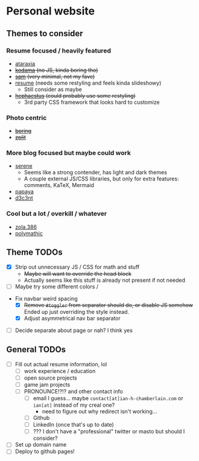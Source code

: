 # Personal website

## Themes  to consider

### Resume focused / heavily featured

- [ataraxia](https://www.getzola.org/themes/ataraxia-zola/)
- ~~[kodama](https://www.getzola.org/themes/kodama-theme/) (no JS, kinda boring tho)~~
- ~~[sam](https://www.getzola.org/themes/sam/) (very minimal, not my fave)~~
- [resume](https://www.getzola.org/themes/resume/) (needs some restyling and feels kinda slideshowy)
  - Still consider as maybe
- ~~[hephaestus](https://www.getzola.org/themes/hephaestus/) (could probably use some restyling)~~
  - 3rd party CSS framework that looks hard to customize

### Photo centric

- ~~[boring](https://www.getzola.org/themes/boring)~~
- ~~[zplit](https://www.getzola.org/themes/zplit/)~~

### More blog focused but maybe could work

- [serene](https://www.getzola.org/themes/serene/)
  - Seems like a strong contender, has light and dark themes
  - A couple external JS/CSS libraries, but only for extra features: comments, KaTeX, Mermaid
- [papaya](https://www.getzola.org/themes/papaya/)
- [d3c3nt](https://www.getzola.org/themes/d3c3nt/)

### Cool but a lot / overkill / whatever

- [zola.386](https://www.getzola.org/themes/zola-386/)
- [polymathic](https://www.getzola.org/themes/polymathic/)

## Theme TODOs

- [x] Strip out unnecessary JS / CSS for math and stuff
  - ~~Maybe will want to override the head block~~
  - Actually seems like this stuff is already not present if not needed
- [ ] Maybe try some different colors /
- Fix navbar weird spacing
  - [x] ~~Remove `#toggler` from separator should do, or disable JS somehow~~
    Ended up just overriding the style instead.
  - [x] Adjust asymmetrical nav bar separator
- [ ] Decide separate about page or nah? I think yes

## General TODOs

- [ ] Fill out actual resume information, lol
  - [ ] work experience / education
  - [ ] open source projects
  - [ ] game jam projects
  - [ ] PRONOUNCE!?!? and other contact info
    - [ ] email I guess... maybe `contact[at]ian-h-chamberlain.com` or `ian[at]` instead of my creal one?
       - need to figure out why redirect isn't working...
    - [ ] Github
    - [ ] LinkedIn (once that's up to date)
    - [ ] ??? I don't have a "professional" twitter or masto but should I consider?
- [ ] Set up domain name
- [ ] Deploy to github pages!
